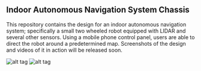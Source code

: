 ## Indoor Autonomous Navigation System Chassis

This repository contains the design for an indoor autonomous navigation system; specifically a small two wheeled robot equipped with LIDAR and several other sensors. Using a mobile phone control panel, users are able to direct the robot around a predetermined map. Screenshots of the design and videos of it in action will be released soon.

![alt tag](http://i347.photobucket.com/albums/p477/kbeher/RobotIsometric_zpstmcq678a.png "Isometric View")
![alt tag](http://i347.photobucket.com/albums/p477/kbeher/Robot%20Side_zpsgrxyr80d.png "Side View")
